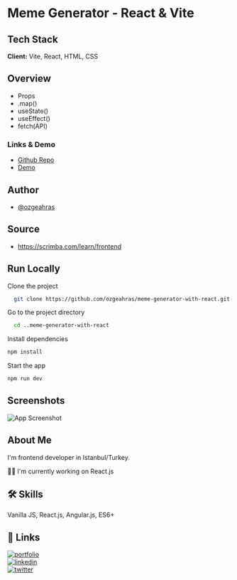 # Meme Generator - React & Vite

## Tech Stack

**Client:** Vite, React, HTML, CSS

## Overview

- Props
- .map()
- useState()
- useEffect()
- fetch(API)

### Links & Demo

- [Github Repo](https://github.com/ozgeahras/meme-generator-with-react)
- [Demo](https://ozgeahras.github.io/meme-generator-with-react/)

## Author

- [@ozgeahras](https://github.com/ozgeahras)

## Source

- https://scrimba.com/learn/frontend

## Run Locally

Clone the project

```bash
  git clone https://github.com/ozgeahras/meme-generator-with-react.git
```

Go to the project directory

```bash
  cd ..meme-generator-with-react
```

Install dependencies

```bash
npm install
```

Start the app

```bash
npm run dev
```

## Screenshots

![App Screenshot](https://github.com/ozgeahras/meme-generator-with-react/blob/master/src/assets/screenshot.png)

## About Me

I'm frontend developer in Istanbul/Turkey.

👩‍💻 I'm currently working on React.js

## 🛠 Skills

Vanilla JS, React.js, Angular.js, ES6+

## 🔗 Links

[![portfolio](https://img.shields.io/badge/my_portfolio-1DA1F2?style=for-the-badge&logo=ko-fi&logoColor=white)](https://ozgeahras.com/)  
[![linkedin](https://img.shields.io/badge/linkedin-0A66C2?style=for-the-badge&logo=linkedin&logoColor=white)](https://www.linkedin.com/in/ozgeahras/)  
[![twitter](https://img.shields.io/badge/github-000?style=for-the-badge&logo=github&logoColor=white)](https://github.com/ozgeahras/)
